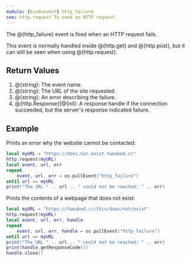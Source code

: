 ```yaml
---
module: [kind=event] http_failure
see: http.request To send an HTTP request.
---
```


<!--
SPDX-FileCopyrightText: 2021 The CC: Tweaked Developers

SPDX-License-Identifier: LicenseRef-CCPL
-->

The @{http_failure} event is fired when an HTTP request fails.

This event is normally handled inside @{http.get} and @{http.post}, but it can still be seen when using @{http.request}.

## Return Values
1. @{string}: The event name.
2. @{string}: The URL of the site requested.
3. @{string}: An error describing the failure.
4. <span class="type">@{http.Response}|@{nil}</span>: A response handle if the connection succeeded, but the server's
   response indicated failure.

## Example
Prints an error why the website cannot be contacted:
```lua
local myURL = "https://does.not.exist.tweaked.cc"
http.request(myURL)
local event, url, err
repeat
    event, url, err = os.pullEvent("http_failure")
until url == myURL
print("The URL " .. url .. " could not be reached: " .. err)
```

Prints the contents of a webpage that does not exist:
```lua
local myURL = "https://tweaked.cc/this/does/not/exist"
http.request(myURL)
local event, url, err, handle
repeat
    event, url, err, handle = os.pullEvent("http_failure")
until url == myURL
print("The URL " .. url .. " could not be reached: " .. err)
print(handle.getResponseCode())
handle.close()
```
